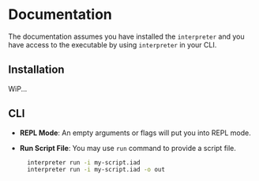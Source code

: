 # Documentation

The documentation assumes you have installed the `interpreter` and you have access to the executable by using `interpreter` in your CLI.

## Installation

WiP...

## CLI

- **REPL Mode**: An empty arguments or flags will put you into REPL mode.

- **Run Script File**: You may use `run` command to provide a script file.

  ```bash
    interpreter run -i my-script.iad
    interpreter run -i my-script.iad -o out
  ```
